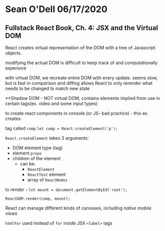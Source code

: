 # Sean O'Dell 06/17/2020
## Fullstack React Book, Ch. 4: JSX and the Virtual DOM


React creates virtual representation of the DOM with a tree of Javascript objects.

modifying the actual DOM is difficult to keep track of and computationally expensive

with virtual DOM, we recreate entire DOM with every update. seems slow, but is fast in comparison and diffing allows React to only rerender what needs to be changed to match new state

**Shadow DOM - NOT virtual DOM, contains elements implied from use in certain tags(ex. video and some input types)

to create react components in console (or JS- bad practice) - this ex. creates <p> tag called `comp`
`let comp = React.createElement('p');`

`React.createElement` takes 3 arguments:
- DOM element type (tag)
- element `props`
- children of the element
    - can be:
        - `ReactElement`
        - `ReactText` element
        - array of `ReactNodes`

to render -
`let mount = document.getElementById('root');`

`ReactDOM.render(comp, mount);`

React can manage different kinds of canvases, including *native mobile views*

`htmlFor` used instead of `for` inside JSX `<label>` tags